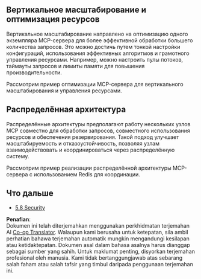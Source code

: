<!--
CO_OP_TRANSLATOR_METADATA:
{
  "original_hash": "cd973a4e381337c6a3ac2443e7548e63",
  "translation_date": "2025-06-13T00:38:31+00:00",
  "source_file": "05-AdvancedTopics/mcp-scaling/README.md",
  "language_code": "ms"
}
-->
## Вертикальное масштабирование и оптимизация ресурсов

Вертикальное масштабирование направлено на оптимизацию одного экземпляра MCP-сервера для более эффективной обработки большего количества запросов. Это можно достичь путем тонкой настройки конфигураций, использования эффективных алгоритмов и грамотного управления ресурсами. Например, можно настроить пулы потоков, таймауты запросов и лимиты памяти для повышения производительности.

Рассмотрим пример оптимизации MCP-сервера для вертикального масштабирования и управления ресурсами.

## Распределённая архитектура

Распределённые архитектуры предполагают работу нескольких узлов MCP совместно для обработки запросов, совместного использования ресурсов и обеспечения резервирования. Такой подход улучшает масштабируемость и отказоустойчивость, позволяя узлам взаимодействовать и координироваться через распределённую систему.

Рассмотрим пример реализации распределённой архитектуры MCP-сервера с использованием Redis для координации.

## Что дальше

- [5.8 Security](../mcp-security/README.md)

**Penafian**:  
Dokumen ini telah diterjemahkan menggunakan perkhidmatan terjemahan AI [Co-op Translator](https://github.com/Azure/co-op-translator). Walaupun kami berusaha untuk ketepatan, sila ambil perhatian bahawa terjemahan automatik mungkin mengandungi kesilapan atau ketidaktepatan. Dokumen asal dalam bahasa asalnya harus dianggap sebagai sumber yang sahih. Untuk maklumat penting, disyorkan terjemahan profesional oleh manusia. Kami tidak bertanggungjawab atas sebarang salah faham atau salah tafsir yang timbul daripada penggunaan terjemahan ini.